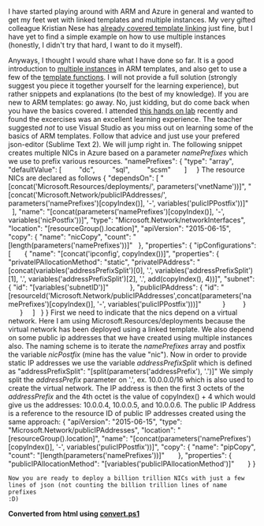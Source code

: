 ﻿I have started playing around with ARM and Azure in general and wanted
to get my feet wet with linked templates and multiple instances. My very
gifted colleague Kristian Nese has [already covered template
linking](http://kristiannese.blogspot.dk/2015/10/azure-resource-manager-linking-templates.html)
just fine, but I have yet to find a simple example on how to use
multiple instances (honestly, I didn\'t try that hard, I want to do it
myself).

Anyways, I thought I would share what I have done so far. It is a good
introduction to [multiple
instances](https://azure.microsoft.com/en-us/documentation/articles/resource-group-create-multiple/) in
ARM templates, and also get to use a few of the [template
functions](https://azure.microsoft.com/en-us/documentation/articles/resource-group-template-functions/).
I will not provide a full solution (strongly suggest you piece it
together yourself for the learning experience), but rather snippets and
explanations (to the best of my knowledge).
If you are new to ARM templates: go away. No, just kidding, but do come
back when you have the basics covered. I attended [this hands on
lab](https://github.com/azuredk/azure-arm-hol) recently and found the
excercises was an excellent learning experience. The teacher suggested
*not* to use Visual Studio as you miss out on learning some of the
basics of ARM templates. Follow that advice and just use your prefered
json-editor (Sublime Text 2).
We will jump right in. The following snippet creates multiple NICs in
Azure based on a parameter *namePrefixes* which we use to prefix various
resources.
    "namePrefixes": {
          "type": "array",
          "defaultValue": [
            "dc",
            "sql",
            "scsm"
          ]
        }
The resource NICs are declared as follows
    {
      "dependsOn": [
        "[concat('Microsoft.Resources/deployments/',  parameters('vnetName'))]",
        "[concat('Microsoft.Network/publicIPAddresses/', parameters('namePrefixes')[copyIndex()], '-', variables('pulicIPPostfix'))]"
      ],
      "name": "[concat(parameters('namePrefixes')[copyIndex()], '-', variables('nicPostfix'))]",
      "type": "Microsoft.Network/networkInterfaces",
      "location": "[resourceGroup().location]",
      "apiVersion": "2015-06-15",
      "copy": {
        "name": "nicCopy",
        "count": "[length(parameters('namePrefixes'))]"
      },
      "properties": {
        "ipConfigurations": [
          {
            "name": "[concat('ipconfig', copyIndex())]",
            "properties": {
              "privateIPAllocationMethod": "static",
              "privateIPAddress": "[concat(variables('addressPrefixSplit')[0], '.', variables('addressPrefixSplit')[1], '.', variables('addressPrefixSplit')[2], '.', add(copyIndex(), 4))]",
              "subnet": {
                "id": "[variables('subnetID')]"
              },
              "publicIPAddress": {
                "id": "[resourceId('Microsoft.Network/publicIPAddresses',concat(parameters('namePrefixes')[copyIndex()], '-', variables('pulicIPPostfix')))]"
              }
            }
          }
        ]
      }
    }
First we need to indicate that the nics depend on a virtual network.
Here I am using Microsoft.Resources/deployments because the virtual
network has been deployed using a linked template. We also depend on
some public ip addresses that we have created using multiple instances
also.
The naming scheme is to iterate the *namePrefixes* array and postfix the
variable *nicPostfix* (mine has the value \"nic\").
Now in order to provide static IP addresses we use the variable
*addressPrefixSplit* which is defined as
    "addressPrefixSplit": "[split(parameters('addressPrefix'), '.')]"
We simply split the *addressPrefix* parameter on \'.\', ex. 10.0.0.0/16
which is also used to create the virtual network. The IP address is then
the first 3 octets of the *addressPrefix* and the 4th octet is the value
of copyIndex() + 4 which would give us the addresses: 10.0.0.4,
10.0.0.5, and 10.0.0.6.
The public IP Address is a reference to the resource ID of public IP
addresses created using the same approach:
    {
          "apiVersion": "2015-06-15",
          "type": "Microsoft.Network/publicIPAddresses",
          "location": "[resourceGroup().location]",
          "name": "[concat(parameters('namePrefixes')[copyIndex()], '-', variables('pulicIPPostfix'))]",
          "copy": {
            "name": "pipCopy",
            "count": "[length(parameters('namePrefixes'))]"
          },
          "properties": {
            "publicIPAllocationMethod": "[variables('publicIPAllocationMethod')]"
          }
    }
```
Now you are ready to deploy a billion trillion NICs with just a few
lines of json (not counting the billion trillion lines of name prefixes
:D)
```

**Converted from html using [convert.ps1](https://github.com/spaelling/Blog/blob/master/convert.ps1)**

